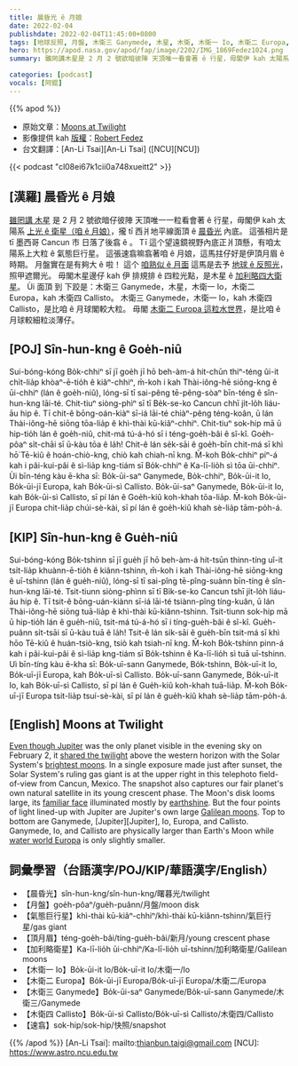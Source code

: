 ```yaml
---
title: 晨昏光 ê 月娘
date: 2022-02-04
publishdate: 2022-02-04T11:45:00+0800
tags: [地球反照, 月盤, 木衛三 Ganymede, 木星, 木衛, 木衛一 Io, 木衛二 Europa, 木衛四 Callisto, 加利略四大衛星, 加利略衛星, 晨昏光, 氣態巨行星, 頂月眉]
hero: https://apod.nasa.gov/apod/fap/image/2202/IMG_1869Fedez1024.png
summary: 雖罔講木星是 2 月 2 號欲暗彼陣 天頂唯一看會著 ê 行星，毋閣伊 kah 太陽系上光 ê 衛星（咱 ê 月娘），攏 tī 西爿地平線面頂 ê 晨昏光內底。

categories: [podcast]
vocals: [阿錕]
---
```


{{% apod %}}

- 原始文章：[Moons at Twilight](https://apod.nasa.gov/apod/ap220204.html)
- 影像提供 kah [版權][copyright]：[Robert Fedez](https://www.facebook.com/RobertFedezPhoto/)
- 台文翻譯：[An-Li Tsai][An-Li Tsai] ([NCU][NCU])

{{< podcast "cl08ei67k1cii0a748xueitt2" >}}

## [漢羅] 晨昏光 ê 月娘
[雖罔講 木星][Even though Jupiter] 是 2 月 2 號欲暗仔彼陣 天頂唯一一粒看會著 ê 行星，毋閣伊 kah 太陽系 [上光 ê 衛星（咱 ê 月娘）][brightest moons]，攏 tī 西爿地平線面頂 ê [晨昏光][shared the twilight] 內底。
這張相片是 tī 墨西哥 Cancun 市 日落了後翕 ê 。
Tī 這个望遠鏡視野內底正爿頂懸，有咱太陽系上大粒 ê 氣態巨行星。
這張速翕嘛翕著咱 ê 月娘，這馬拄仔好是伊頂月眉 ê 時期。
月盤實在是有夠大 ê 啦！
這个 [咱熟似 ê 月面][familiar face] 這馬是去予 [地球 ê 反照光][earthshine]，照甲遮爾光。
毋閣木星邊仔 kah 伊 排規排 ê 四粒光點，是木星 ê [加利略四大衛星][Galilean moons]。
Ùi 面頂 到 下跤是：木衛三 Ganymede，木星，木衛一 Io，木衛二 Europa，kah 木衛四 Callisto。
木衛三 Ganymede，木衛一 Io，kah 木衛四 Callisto，是比咱 ê 月球閣較大粒。
毋閣 [木衛二 Europa 這粒水世界][water world Europa]，是比咱 ê 月球較細粒淡薄仔。


## [POJ] Sîn-hun-kng ê Goe̍h-niû
Sui-bóng-kóng Bo̍k-chhiⁿ sī jī goe̍h jī hō beh-àm-á hit-chūn thiⁿ-téng ûi-it chi̍t-lia̍p khòaⁿ-ē-tio̍h ê kiâⁿ-chhiⁿ, m̄-koh i kah Thài-iông-hē siōng-kng ê ūi-chhiⁿ (lán ê goe̍h-niû), lóng-sī tī sai-pêng tē-pêng-sòaⁿ bīn-téng ê sîn-hun-kng lāi-té.
Chit-tiuⁿ siòng-phìⁿ sī tī Be̍k-se-ko Cancun chhī ji̍t-lo̍h liáu-āu hip ê.
Tī chit-ê bōng-oán-kiàⁿ sī-iá lāi-té chiàⁿ-pêng téng-koân, ū lán Thài-iông-hē siōng tōa-lia̍p ê khì-thài kū-kiâⁿ-chhiⁿ.
Chit-tiuⁿ sok-hip mā ū hip-tio̍h lán ê goe̍h-niû, chit-má tú-á-hó sī i téng-goe̍h-bâi ê sî-kî.
Goe̍h-pôaⁿ si̍t-chāi sī ū-kàu tōa ê la̍h!
Chit-ê lán se̍k-sāi ê goe̍h-bīn chit-má sī khì hō͘ Tē-kiû ê hoán-chiò-kng, chiò kah chiah-nī kng.
M̄-koh Bo̍k-chhiⁿ piⁿ-á kah i pâi-kui-pâi ê sì-lia̍p kng-tiám sī Bo̍k-chhiⁿ ê Ka-lī-lio̍h sì tōa ūi-chhiⁿ.
Ùi bīn-téng kàu ē-kha sī: Bo̍k-ūi-saⁿ Ganymede, Bo̍k-chhiⁿ, Bo̍k-ūi-it Io, Bo̍k-ūi-jī Europa, kah Bo̍k-ūi-sì Callisto.
Bo̍k-ūi-saⁿ Ganymede, Bo̍k-ūi-it Io, kah Bo̍k-ūi-sì Callisto, sī pí lán ê Goe̍h-kiû koh-khah tōa-lia̍p.
M̄-koh Bo̍k-ūi-jī Europa chit-lia̍p chúi-sè-kài, sī pí lán ê goe̍h-kiû khah sè-lia̍p tām-po̍h-á.

## [KIP] Sîn-hun-kng ê Gue̍h-niû
Sui-bóng-kóng Bo̍k-tshinn sī jī gue̍h jī hō beh-àm-á hit-tsūn thinn-tíng uî-it tsi̍t-lia̍p khuànn-ē-tio̍h ê kiânn-tshinn, m̄-koh i kah Thài-iông-hē siōng-kng ê uī-tshinn (lán ê gue̍h-niû), lóng-sī tī sai-pîng tē-pîng-suànn bīn-tíng ê sîn-hun-kng lāi-té.
Tsit-tiunn siòng-phìnn sī tī Bi̍k-se-ko Cancun tshī ji̍t-lo̍h liáu-āu hip ê.
Tī tsit-ê bōng-uán-kiànn sī-iá lāi-té tsiànn-pîng tíng-kuân, ū lán Thài-iông-hē siōng tuā-lia̍p ê khì-thài kū-kiânn-tshinn.
Tsit-tiunn sok-hip mā ū hip-tio̍h lán ê gue̍h-niû, tsit-má tú-á-hó sī i tíng-gue̍h-bâi ê sî-kî.
Gue̍h-puânn si̍t-tsāi sī ū-kàu tuā ê la̍h!
Tsit-ê lán si̍k-sāi ê gue̍h-bīn tsit-má sī khì hōo Tē-kiû ê huán-tsiò-kng, tsiò kah tsiah-nī kng.
M̄-koh Bo̍k-tshinn pinn-á kah i pâi-kui-pâi ê sì-lia̍p kng-tiám sī Bo̍k-tshinn ê Ka-lī-lio̍h sì tuā uī-tshinn.
Uì bīn-tíng kàu ē-kha sī: Bo̍k-uī-sann Ganymede, Bo̍k-tshinn, Bo̍k-uī-it Io, Bo̍k-uī-jī Europa, kah Bo̍k-uī-sì Callisto.
Bo̍k-uī-sann Ganymede, Bo̍k-uī-it Io, kah Bo̍k-uī-sì Callisto, sī pí lán ê Gue̍h-kiû koh-khah tuā-lia̍p.
M̄-koh Bo̍k-uī-jī Europa tsit-lia̍p tsuí-sè-kài, sī pí lán ê gue̍h-kiû khah sè-lia̍p tām-po̍h-á.

## [English] Moons at Twilight
[Even though Jupiter][Even though Jupiter] was the only planet visible in the evening sky on February 2, it [shared the twilight][shared the twilight] above the western horizon with the Solar System's [brightest moons][brightest moons].
In a single exposure made just after sunset, the Solar System's ruling gas giant is at the upper right in this telephoto field-of-view from Cancun, Mexico.
The snapshot also captures our fair planet's own natural satellite in its young crescent phase.
The Moon's disk looms large, its [familiar face][familiar face] illuminated mostly by [earthshine][earthshine].
But the four points of light lined-up with Jupiter are Jupiter's own large [Galilean moons][Galilean moons].
Top to bottom are Ganymede, [Jupiter][Jupiter], Io, Europa, and Callisto.
Ganymede, Io, and Callisto are physically larger than Earth's Moon while [water world Europa][water world Europa] is only slightly smaller.

## 詞彙學習（台語漢字/POJ/KIP/華語漢字/English）
- 【晨昏光】sîn-hun-kng/sîn-hun-kng/曙暮光/twilight
- 【月盤】goe̍h-pôaⁿ/gue̍h-puânn/月盤/moon disk
- 【氣態巨行星】khì-thài kū-kiâⁿ-chhiⁿ/khì-thài kū-kiânn-tshinn/氣巨行星/gas giant
- 【頂月眉】téng-goe̍h-bâi/tíng-gue̍h-bâi/新月/young crescent phase
- 【加利略衛星】Ka-lī-lio̍h ūi-chhiⁿ/Ka-lī-lio̍h uī-tshinn/加利略衛星/Galilean moons
- 【木衛一 Io】Bo̍k-ūi-it Io/Bo̍k-uī-it Io/木衛一/Io
- 【木衛二 Europa】Bo̍k-ūi-jī Europa/Bo̍k-uī-jī Europa/木衛二/Europa
- 【木衛三 Ganymede】Bo̍k-ūi-saⁿ Ganymede/Bo̍k-uī-sann Ganymede/木衛三/Ganymede
- 【木衛四 Callisto】Bo̍k-ūi-sì Callisto/Bo̍k-uī-sì Callisto/木衛四/Callisto
- 【速翕】sok-hip/sok-hip/快照/snapshot



{{% /apod %}}
[An-Li Tsai]: mailto:thianbun.taigi@gmail.com
[NCU]: https://www.astro.ncu.edu.tw

[copyright]: https://apod.nasa.gov/apod/fap/lib/about_apod.html#srapply

[Even though Jupiter]:https://www.nasa.gov/jupiter
[shared the twilight]:https://earthsky.org/tonight/moon-and-jupiter-feb2-2022-pm/
[brightest moons]:https://earthsky.org/astronomy-essentials/what-are-the-brightest-objects-in-our-solar-system/
[familiar face]:https://apod.nasa.gov/apod/ap220122.html
[earthshine]:https://apod.nasa.gov/apod/ap211016.html
[Galilean moons]:https://www.nasa.gov/feature/410-years-ago-galileo-discovers-jupiter-s-moons
[water world Europa]:https://www.nasa.gov/europa
